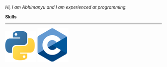 _Hi, I am Abhimanyu and I am experienced at programming._

**Skills**
__________________________________________________________________________

![Python Logo](Python_logo_small_1inch_mrk2.png) ![C Logo](C_logo_small_1inch.png)